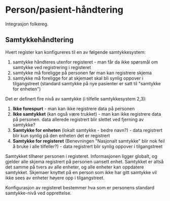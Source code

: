 # Person/pasient-håndtering

Integrasjon folkereg. 

## Samtykkehåndtering

Hvert register kan konfigureres til en av følgende samtykkesystem:
1. samtykke håndteres utenfor registeret - man får da ikke spørsmål om samtykke ved registrering i registeret
2. samtykke må foreligge på personen før man kan registrere skjema
3. samtykke må foreligge for at skjemaet skal bli synlig oppover i tilgangstreet (standard samtykke på nye pasienter er satt til "samtykke for enheten")

Det er definert fire nivå av samtykke (i tilfelle samtykkesystem 2,3):
1. **Ikke forespurt** - man kan ikke registrere data på personen
2. **Ikke samtykket** (kan også være trukket) - man kan ikke registrere data på personen. data allerede registrert blir slettet ved fjerning av samtykke?
3. **Samtykke for enheten** (lokalt samtykke - bedre navn?) - data registrert blir kun synlig på den enheten det er registrert
4. **Samtykke for registeret** (Benevningen "Nasjonalt samtykke" blir nok feil å bruke i alle tilfeller?) - data registrert blir synlig oppover i tilgangstreet

Samtykket tilhører personen i registeret. Informasjonen ligger globalt, og gjelder alle skjema registrert på personen uansett enhet. Samtykket er altså det samme på tvers av alle enheter, og alle enheter kan oppdatere samtykket. Skjemaer knyttet på en person som ikke har gitt samtykke vil ikke sees av enheter høyere opp i tilgangstreet.

Konfigurasjon av registeret bestemmer hva som er personens standard samtykke-nivå ved opprettelse. 
